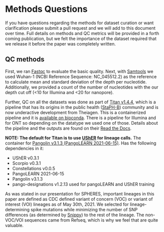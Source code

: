 # Methods Questions

If you have questions regarding the methods for dataset curation or want clarification please submit a pull request and we will add to this document over time. Full details on methods and QC metrics will be provided in a forth coming publication, but we felt the importance of the dataset required that we release it before the paper was completely written. 

## QC methods

First, we ran [Fastqc](https://github.com/s-andrews/FastQC) to evaluate the basic quality. Next, with [Samtools](http://www.htslib.org/) we used Wuhan-1 (NCBI Reference Sequence: NC_045512.2) as the reference to calculate mean and standard deviation of the depth per nucleotide. Additionally, we provided a count of the number of nucleotides with the our depth cut off (<10 for Illumina and <20 for nanopore). 

Further, QC on all the datasets was done as part of [Titan v1.4.4](https://github.com/theiagen/public_health_viral_genomics), which is a pipeline that has its origins in the public health ([StaPH-B](http://www.staphb.org/)) community and is now underactive development from Theiagen. This is a containerized pipeline and it is [available on bioconda](https://bioconda.github.io/recipes/titan-gc/README.html). There is a pipeline for Illumina and for ONT so depending on the datatype we used one of those. Details about the pipeline and the outputs are found on their [Read the Docs](https://public-health-viral-genomics-theiagen.readthedocs.io/en/latest/titan_workflows.html#titan-illumina-pe). 

**NOTE: The default for Titan is to use [UShER](https://www.nature.com/articles/s41588-021-00862-7) for lineage calls.**
The container for [Pangolin v3.1.3 (PangoLEARN 2021-06-15)](https://hub.docker.com/layers/staphb/pangolin/3.1.3-pangolearn-2021-06-15/images/sha256-bb39b340c26201229d334e586aa24d3417e468eba5ceb1671b4ab45961d18d05?context=explore). Has the following dependencies in it:  

- UShER v0.3.1  
- Scorpio v0.3.1
- Constellations v0.0.5
- PangoLEARN 2021-06-15
- Pangolin v3.1.3
- pango-designations v1.2.13 used for pangoLEARN and UShER training  

As was stated in our presentation for SPHERES, important lineages in this paper are defined as CDC defined variant of concern (VOC) or variant of interest (VOI) lineages as of May 30th, 2021. We selected for lineage-determining spike mutations while minimizing the number of SNP differences (as determined by [Snippy](https://github.com/tseemann/snippy)) to the rest of the lineage. The non-VOC/VOI sequences came from Refseq, which is why we feel that are quite valuable. 
